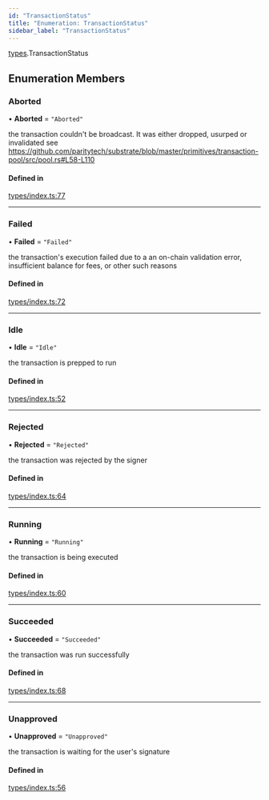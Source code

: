 ```yaml
---
id: "TransactionStatus"
title: "Enumeration: TransactionStatus"
sidebar_label: "TransactionStatus"
---
```


[types](../../../modules/Types/Types.md).TransactionStatus

## Enumeration Members

### Aborted

• **Aborted** = ``"Aborted"``

the transaction couldn't be broadcast. It was either dropped, usurped or invalidated
see https://github.com/paritytech/substrate/blob/master/primitives/transaction-pool/src/pool.rs#L58-L110

#### Defined in

[types/index.ts:77](https://github.com/PolymeshAssociation/polymesh-sdk/blob/2d3ac2aea/src/types/index.ts#L77)

___

### Failed

• **Failed** = ``"Failed"``

the transaction's execution failed due to a an on-chain validation error, insufficient balance for fees, or other such reasons

#### Defined in

[types/index.ts:72](https://github.com/PolymeshAssociation/polymesh-sdk/blob/2d3ac2aea/src/types/index.ts#L72)

___

### Idle

• **Idle** = ``"Idle"``

the transaction is prepped to run

#### Defined in

[types/index.ts:52](https://github.com/PolymeshAssociation/polymesh-sdk/blob/2d3ac2aea/src/types/index.ts#L52)

___

### Rejected

• **Rejected** = ``"Rejected"``

the transaction was rejected by the signer

#### Defined in

[types/index.ts:64](https://github.com/PolymeshAssociation/polymesh-sdk/blob/2d3ac2aea/src/types/index.ts#L64)

___

### Running

• **Running** = ``"Running"``

the transaction is being executed

#### Defined in

[types/index.ts:60](https://github.com/PolymeshAssociation/polymesh-sdk/blob/2d3ac2aea/src/types/index.ts#L60)

___

### Succeeded

• **Succeeded** = ``"Succeeded"``

the transaction was run successfully

#### Defined in

[types/index.ts:68](https://github.com/PolymeshAssociation/polymesh-sdk/blob/2d3ac2aea/src/types/index.ts#L68)

___

### Unapproved

• **Unapproved** = ``"Unapproved"``

the transaction is waiting for the user's signature

#### Defined in

[types/index.ts:56](https://github.com/PolymeshAssociation/polymesh-sdk/blob/2d3ac2aea/src/types/index.ts#L56)

